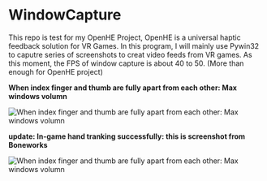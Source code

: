 # WindowCapture
This repo is test for my OpenHE Project, OpenHE is a universal haptic feedback solution for VR Games. In this program, I will mainly use Pywin32 to caputre series of screenshots to creat video feeds from VR games. As this moment, the FPS of window capture is about 40 to 50. (More than enough for OpenHE project)

**When index finger and thumb are fully apart from each other: Max windows volumn**

![When index finger and thumb are fully apart from each other: Max windows volumn](https://github.com/RyanPiao/WindowCapture/blob/main/screenshots/WindowCapture.png)

**update: In-game hand tranking successfully: this is screenshot from Boneworks**

![When index finger and thumb are fully apart from each other: Max windows volumn](https://github.com/RyanPiao/WindowCapture/blob/main/screenshots/in-game-hand-tranking.png)

